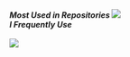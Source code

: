 <strong>
  <em>
    Most Used in Repositories
  </em>
</strong>

<img src="https://github-readme-stats.vercel.app/api/top-langs/?username=pavelixo&hide=makefile,dockerfile,html,css,scss,vue,shell&bg_color=0000&title_color=e6edf3&text_color=e6edf3&border_color=0000&hide_progress=true&langs_count=100&hide_title=true" />

<div>
  <strong>
    <em>
      I Frequently Use
    </em>
  </strong>
</div> <br>
<img 
  src="https://skillicons.dev/icons?i=python,elixir,ruby,typescript,javascript,php,c,cpp,rust,go,crystal,django,rails,laravel,fastapi,flask,next,vite,react,vue,solidjs,svelte,htmx,graphql,nginx,aws,firebase,cloudflare,tailwind,bootstrap,sass,webassembly,postgres,sqlite,mysql,mongodb,cassandra,elasticsearch,redis,rabbitmq,docker,grafana,anaconda,tensorflow,bash,git,neovim,vscode,arch,mint,windows,obsidian,notion,illustrator,figma,github&perline=15" 
/>
